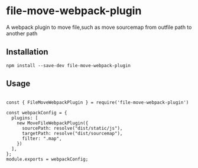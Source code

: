 # file-move-webpack-plugin

A webpack plugin to move file,such as move sourcemap from outfile path to another path

## Installation

`npm install --save-dev file-move-webpack-plugin`

## Usage

```

const { FileMoveWebpackPlugin } = require('file-move-webpack-plugin')

const webpackConfig = {
  plugins: [
    new MoveFileWebpackPlugin({
      sourcePath: resolve("dist/static/js"),
      targetPath: resolve("dist/sourcemap"),
      filter: ".map",
    })
  ],
};
module.exports = webpackConfig;

```
